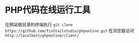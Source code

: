 PHP代码在线运行工具
============================
在网站根目录的终端执行
`git clone https://github.com/fishtailstudio/phponline.git`
在浏览器访问
`http://localhost/phponline/client/`